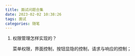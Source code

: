 ```yaml
---
title: 面试问题合集
date: 2023-02-02 10:38:26
tags: 面试
categories: 随笔
---
```


1. 权限管理怎样实现的？

    菜单权限，界面控制，按钮显隐的控制，请求与响应的控制；
